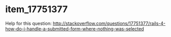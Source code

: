 item_17751377
=============

Help for this question: http://stackoverflow.com/questions/17751377/rails-4-how-do-i-handle-a-submitted-form-where-nothing-was-selected
